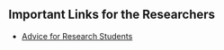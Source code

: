 ## Important Links for the Researchers
- [Advice for Research Students](https://www.cs.jhu.edu/~jason/advice/)

